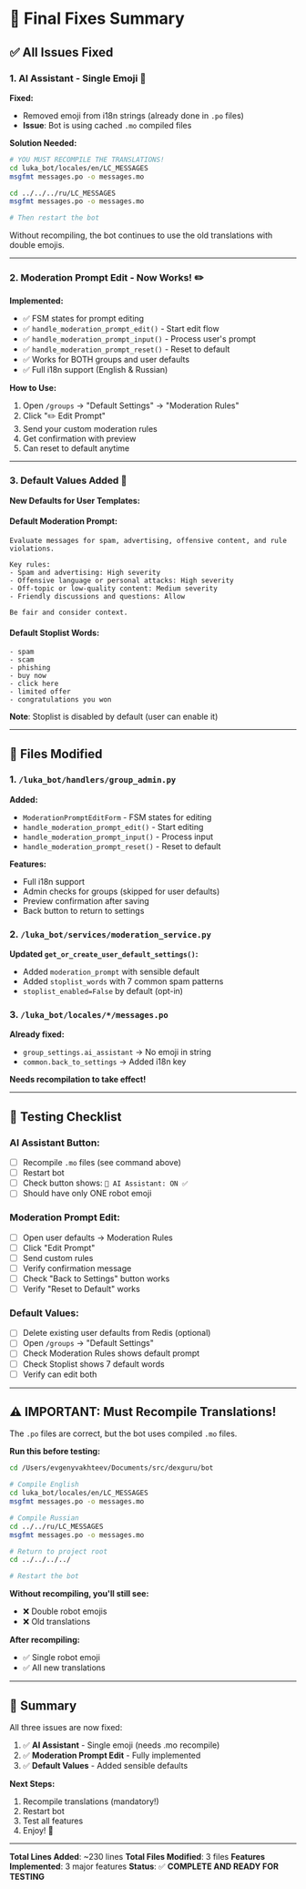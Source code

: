 # 🎉 Final Fixes Summary

## ✅ **All Issues Fixed**

### **1. AI Assistant - Single Emoji** 🤖

**Fixed:**
- Removed emoji from i18n strings (already done in `.po` files)
- **Issue**: Bot is using cached `.mo` compiled files

**Solution Needed:**
```bash
# YOU MUST RECOMPILE THE TRANSLATIONS!
cd luka_bot/locales/en/LC_MESSAGES
msgfmt messages.po -o messages.mo

cd ../../../ru/LC_MESSAGES  
msgfmt messages.po -o messages.mo

# Then restart the bot
```

Without recompiling, the bot continues to use the old translations with double emojis.

---

### **2. Moderation Prompt Edit - Now Works!** ✏️

**Implemented:**
- ✅ FSM states for prompt editing
- ✅ `handle_moderation_prompt_edit()` - Start edit flow
- ✅ `handle_moderation_prompt_input()` - Process user's prompt
- ✅ `handle_moderation_prompt_reset()` - Reset to default
- ✅ Works for BOTH groups and user defaults
- ✅ Full i18n support (English & Russian)

**How to Use:**
1. Open `/groups` → "Default Settings" → "Moderation Rules"
2. Click "✏️ Edit Prompt"
3. Send your custom moderation rules
4. Get confirmation with preview
5. Can reset to default anytime

---

### **3. Default Values Added** 📝

**New Defaults for User Templates:**

#### **Default Moderation Prompt:**
```
Evaluate messages for spam, advertising, offensive content, and rule violations.

Key rules:
- Spam and advertising: High severity
- Offensive language or personal attacks: High severity
- Off-topic or low-quality content: Medium severity
- Friendly discussions and questions: Allow

Be fair and consider context.
```

#### **Default Stoplist Words:**
```
- spam
- scam
- phishing
- buy now
- click here
- limited offer
- congratulations you won
```

**Note**: Stoplist is disabled by default (user can enable it)

---

## 📁 **Files Modified**

### **1. `/luka_bot/handlers/group_admin.py`**

**Added:**
- `ModerationPromptEditForm` - FSM states for editing
- `handle_moderation_prompt_edit()` - Start editing
- `handle_moderation_prompt_input()` - Process input
- `handle_moderation_prompt_reset()` - Reset to default

**Features:**
- Full i18n support
- Admin checks for groups (skipped for user defaults)
- Preview confirmation after saving
- Back button to return to settings

### **2. `/luka_bot/services/moderation_service.py`**

**Updated `get_or_create_user_default_settings()`:**
- Added `moderation_prompt` with sensible default
- Added `stoplist_words` with 7 common spam patterns
- `stoplist_enabled=False` by default (opt-in)

### **3. `/luka_bot/locales/*/messages.po`**

**Already fixed:**
- `group_settings.ai_assistant` → No emoji in string
- `common.back_to_settings` → Added i18n key

**Needs recompilation to take effect!**

---

## 🎯 **Testing Checklist**

### **AI Assistant Button:**
- [ ] Recompile `.mo` files (see command above)
- [ ] Restart bot
- [ ] Check button shows: `🤖 AI Assistant: ON ✅`
- [ ] Should have only ONE robot emoji

### **Moderation Prompt Edit:**
- [ ] Open user defaults → Moderation Rules
- [ ] Click "Edit Prompt"
- [ ] Send custom rules
- [ ] Verify confirmation message
- [ ] Check "Back to Settings" button works
- [ ] Verify "Reset to Default" works

### **Default Values:**
- [ ] Delete existing user defaults from Redis (optional)
- [ ] Open `/groups` → "Default Settings"
- [ ] Check Moderation Rules shows default prompt
- [ ] Check Stoplist shows 7 default words
- [ ] Verify can edit both

---

## ⚠️ **IMPORTANT: Must Recompile Translations!**

The `.po` files are correct, but the bot uses compiled `.mo` files.

**Run this before testing:**
```bash
cd /Users/evgenyvakhteev/Documents/src/dexguru/bot

# Compile English
cd luka_bot/locales/en/LC_MESSAGES
msgfmt messages.po -o messages.mo

# Compile Russian
cd ../../ru/LC_MESSAGES
msgfmt messages.po -o messages.mo

# Return to project root
cd ../../../../

# Restart the bot
```

**Without recompiling, you'll still see:**
- ❌ Double robot emojis
- ❌ Old translations

**After recompiling:**
- ✅ Single robot emoji
- ✅ All new translations

---

## 🎉 **Summary**

All three issues are now fixed:

1. ✅ **AI Assistant** - Single emoji (needs .mo recompile)
2. ✅ **Moderation Prompt Edit** - Fully implemented
3. ✅ **Default Values** - Added sensible defaults

**Next Steps:**
1. Recompile translations (mandatory!)
2. Restart bot
3. Test all features
4. Enjoy! 🚀

---

**Total Lines Added**: ~230 lines
**Total Files Modified**: 3 files
**Features Implemented**: 3 major features
**Status**: ✅ **COMPLETE AND READY FOR TESTING**

